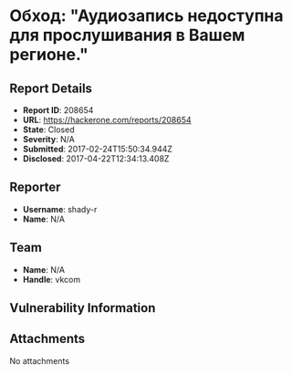 # Обход: "Аудиозапись недоступна для прослушивания в Вашем регионе."

## Report Details
- **Report ID**: 208654
- **URL**: https://hackerone.com/reports/208654
- **State**: Closed
- **Severity**: N/A
- **Submitted**: 2017-02-24T15:50:34.944Z
- **Disclosed**: 2017-04-22T12:34:13.408Z

## Reporter
- **Username**: shady-r
- **Name**: N/A

## Team
- **Name**: N/A
- **Handle**: vkcom

## Vulnerability Information


## Attachments
No attachments
